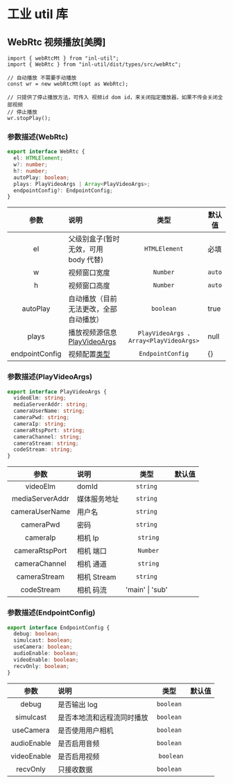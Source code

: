 # 工业 util 库

## WebRtc 视频播放[美腾]

```tsx
import { webRtcMt } from "inl-util";
import { WebRtc } from "inl-util/dist/types/src/webRtc";

// 自动播放 不需要手动播放
const wr = new webRtcMt(opt as WebRtc);

// 只提供了停止播放方法，可传入 视频id dom id，来关闭指定播放器，如果不传会关闭全部视频
// 停止播放
wr.stopPlay();
```

### 参数描述(WebRtc)

```ts
export interface WebRtc {
  el: HTMLElement;
  w?: number;
  h?: number;
  autoPlay: boolean;
  plays: PlayVideoArgs | Array<PlayVideoArgs>;
  endpointConfig?: EndpointConfig;
}
```

|      参数      | 说明                                                   |                   类型                   | 默认值 |
| :------------: | :----------------------------------------------------- | :--------------------------------------: | ------ |
|       el       | 父级别盒子(暂时无效，可用 body 代替)                   |              `HTMLElement`               | 必填   |
|       w        | 视频窗口宽度                                           |                 `Number`                 | `auto` |
|       h        | 视频窗口高度                                           |                 `Number`                 | `auto` |
|    autoPlay    | 自动播放（目前无法更改，全部自动播放）                 |                `boolean`                 | true   |
|     plays      | 播放视频源信息 [PlayVideoArgs](#参数描述playvideoargs) | ` PlayVideoArgs 、 Array<PlayVideoArgs>` | null   |
| endpointConfig | 视频配置[类型](#参数描述endpointconfig)                |             `EndpointConfig`             | {}     |

### 参数描述(PlayVideoArgs)

```ts
export interface PlayVideoArgs {
  videoElm: string;
  mediaServerAddr: string;
  cameraUserName: string;
  cameraPwd: string;
  cameraIp: string;
  cameraRtspPort: string;
  cameraChannel: string;
  cameraStream: string;
  codeStream: string;
}
```

|      参数       | 说明         |      类型       | 默认值 |
| :-------------: | :----------- | :-------------: | ------ |
|    videoElm     | domId        |    `string`     |        |
| mediaServerAddr | 媒体服务地址 |    `string`     |        |
| cameraUserName  | 用户名       |    `string`     |        |
|    cameraPwd    | 密码         |    `string`     |        |
|    cameraIp     | 相机 Ip      |    ` string`    |        |
| cameraRtspPort  | 相机 端口    |    ` Number`    |        |
|  cameraChannel  | 相机 通道    |    ` string`    |        |
|  cameraStream   | 相机 Stream  |    `string`     |        |
|   codeStream    | 相机 码流    | 'main' \| 'sub' |        |

### 参数描述(EndpointConfig)

```ts
export interface EndpointConfig {
  debug: boolean;
  simulcast: boolean;
  useCamera: boolean;
  audioEnable: boolean;
  videoEnable: boolean;
  recvOnly: boolean;
}
```

|    参数     | 说明                       |    类型    | 默认值 |
| :---------: | :------------------------- | :--------: | ------ |
|    debug    | 是否输出 log               | `boolean`  |        |
|  simulcast  | 是否本地流和远程流同时播放 | `boolean`  |        |
|  useCamera  | 是否使用用户相机           | `boolean`  |        |
| audioEnable | 是否启用音频               | `boolean`  |        |
| videoEnable | 是否启用视频               | ` boolean` |        |
|  recvOnly   | 只接收数据                 | `boolean`  |        |
